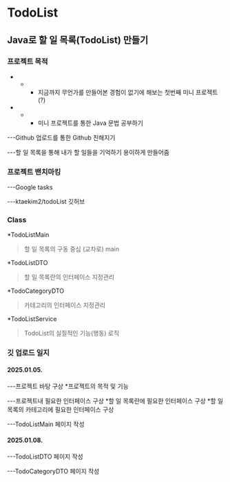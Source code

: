 # TodoList

## Java로 할 일 목록(TodoList) 만들기 

### 프로젝트 목적

- - - 지금까지 무언가를 만들어본 경험이 없기에 해보는 첫번째 미니 프로젝트(?)

- - - 미니 프로젝트를 통한 Java 문법 공부하기

---Github 업로드를 통한 Github 친해지기

---할 일 목록을 통해 내가 할 일들을 기억하기 용이하게 만들어줌


### 프로젝트 밴치마킹

---Google tasks

---ktaekim2/todoList 깃허브

### Class

  *TodoListMain
  > 할 일 목록의 구동 중심 (교차로) main

  *TodoListDTO
  >할 일 목록란의 인터페이스 지정관리

  *TodoCategoryDTO
  >카테고리의 인터페이스 지정관리

  *TodoListService
  >TodoList의 실질적인 기능(행동) 로직


### 깃 업로드 일지

#### 2025.01.05.

---프로젝트 바탕 구상
  *프로젝트의 목적 및 기능

---프로젝트내 필요한 인터페이스 구상
  *할 일 목록란에 필요한 인터페이스 구상
  *할 일 목록의 카테고리에 필요한 인터페이스 구상

---TodoListMain 페이지 작성


#### 2025.01.08.

---TodoListDTO 페이지 작성

---TodoCategoryDTO 페이지 작성
